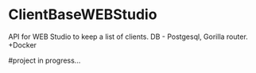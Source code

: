 # ClientBaseWEBStudio
API for WEB Studio to keep a list of clients. DB - Postgesql, Gorilla router. +Docker

#project in progress...